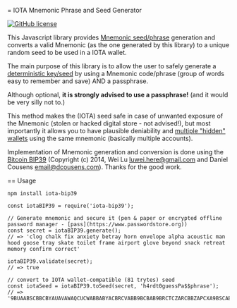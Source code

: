 = IOTA Mnemonic Phrase and Seed Generator

[![GitHub license](https://img.shields.io/badge/license-MIT-blue.svg)](https://raw.githubusercontent.com/acyuta/iota-bp39/master/LICENSE)

This Javascript library provides [Mnemonic seed/phrase](https://doc.satoshilabs.com/trezor-tech/cryptography.html) generation and converts a valid Mnemonic (as the one generated by this library) to a unique random seed to be used in a IOTA wallet.

The main purpose of this library is to allow the user to safely generate a [deterministic key/seed](https://en.wikipedia.org/wiki/Deterministic_encryption) by using a Mnemonic code/phrase (group of words easy to remember and save) AND a passphrase.

Although optional, **it is strongly advised to use a passphrase!** (and it would be very silly not to.)

This method makes the (IOTA) seed safe in case of unwanted exposure of the Mnemonic (stolen or hacked digital store - not advised!), but most importantly it allows you to have plausible deniability and [multiple "hidden" wallets](https://blog.trezor.io/hide-your-trezor-wallets-with-multiple-passphrases-f2e0834026eb) using the same mnemonic (basically multiple accounts).

Implementation of Mnemonic generation and conversion is done using the [Bitcoin BIP39](https://github.com/bitcoinjs/bip39) (Copyright (c) 2014, Wei Lu <luwei.here@gmail.com> and Daniel Cousens <email@dcousens.com>). Thanks for the good work.

== Usage

```
npm install iota-bip39
```

```
const iotaBIP39 = require('iota-bip39');

// Generate mnemonic and secure it (pen & paper or encrypted offline password manager - [pass](https://www.passwordstore.org))
const secret = iotaBIP39.generate();
// => 'clog chalk fix anxiety betray horn envelope alpha acoustic man hood goose tray skate toilet frame airport glove beyond snack retreat memory confirm correct'

iotaBIP39.validate(secret);
// => true

// convert to IOTA wallet-compatible (81 trytes) seed
const iotaSeed = iotaBIP39.toSeed(secret, 'h4rdt0guessPa$$phrase');
// => '9BUAABSCBBCBYAUAVAWAQCUCWABBABYACBRCVABB9BCBAB9BRCTCZARCBBZAPCXA9BSCABABQCYATCPCT'
```
